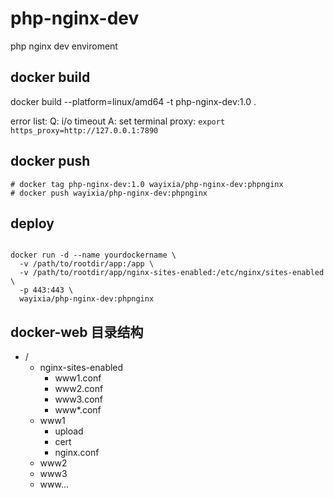 # php-nginx-dev
php nginx dev enviroment


## docker build
docker build --platform=linux/amd64 -t php-nginx-dev:1.0 .

error list:
Q: i/o timeout
A: set terminal proxy:
``` export https_proxy=http://127.0.0.1:7890 ```

## docker push
```
# docker tag php-nginx-dev:1.0 wayixia/php-nginx-dev:phpnginx
# docker push wayixia/php-nginx-dev:phpnginx
```


## deploy
``` 

docker run -d --name yourdockername \
  -v /path/to/rootdir/app:/app \
  -v /path/to/rootdir/app/nginx-sites-enabled:/etc/nginx/sites-enabled \
  -p 443:443 \
  wayixia/php-nginx-dev:phpnginx 

```


## docker-web 目录结构 

- /
  - nginx-sites-enabled
    - www1.conf
    - www2.conf
    - www3.conf
    - www*.conf
  - www1
    - upload
    - cert
    - nginx.conf
  - www2
  - www3
  - www...





